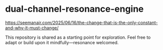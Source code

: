 # dual-channel-resonance-engine
https://seemanair.com/2025/06/16/the-change-that-is-the-only-constant-and-why-it-must-change/ 

This repository is shared as a starting point for exploration. Feel free to adapt or build upon it mindfully—resonance welcomed.

